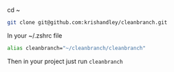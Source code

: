 cd ~

```bash
git clone git@github.com:krishandley/cleanbranch.git
```

In your ~/.zshrc file

```zsh
alias cleanbranch="~/cleanbranch/cleanbranch"
```

Then in your project just run `cleanbranch`